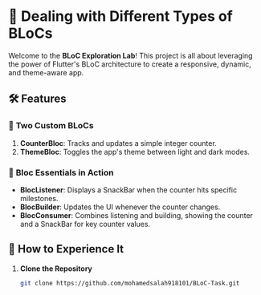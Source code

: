 # 🎨 Dealing with Different Types of BLoCs  

Welcome to the **BLoC Exploration Lab**! This project is all about leveraging the power of Flutter's BLoC architecture to create a responsive, dynamic, and theme-aware app.

## 🛠️ Features
### 🚀 **Two Custom BLoCs**
1. **CounterBloc**: Tracks and updates a simple integer counter.
2. **ThemeBloc**: Toggles the app's theme between light and dark modes.

### 🎯 **Bloc Essentials in Action**
- **BlocListener**: Displays a SnackBar when the counter hits specific milestones.
- **BlocBuilder**: Updates the UI whenever the counter changes.
- **BlocConsumer**: Combines listening and building, showing the counter and a SnackBar for key counter values.

## 🎉 How to Experience It
1. **Clone the Repository**  
   ```bash
   git clone https://github.com/mohamedsalah918101/BLoC-Task.git
